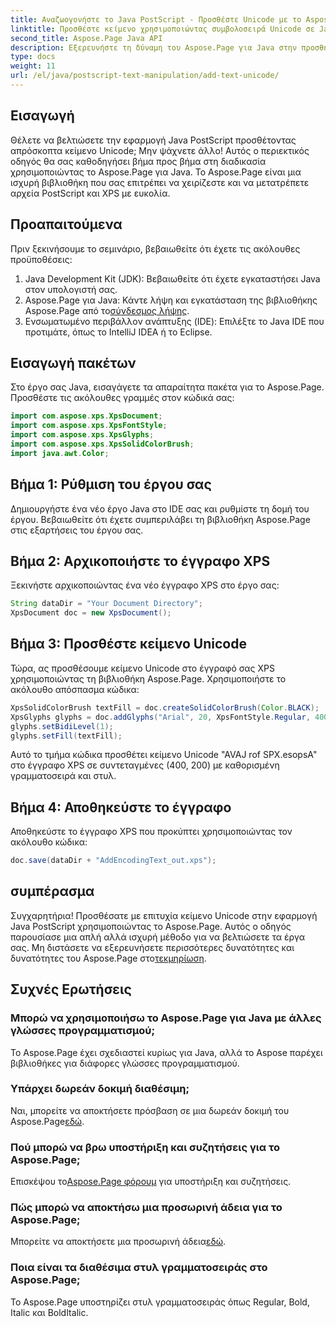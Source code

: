 ```yaml
---
title: Αναζωογονήστε το Java PostScript - Προσθέστε Unicode με το Aspose.Page
linktitle: Προσθέστε κείμενο χρησιμοποιώντας συμβολοσειρά Unicode σε Java PostScript
second_title: Aspose.Page Java API
description: Εξερευνήστε τη δύναμη του Aspose.Page για Java στην προσθήκη κειμένου Unicode στα έργα σας PostScript. Ακολουθήστε τον βήμα προς βήμα οδηγό μας για απρόσκοπτη ενσωμάτωση. Κατεβάστε τώρα!
type: docs
weight: 11
url: /el/java/postscript-text-manipulation/add-text-unicode/
---
```

## Εισαγωγή
Θέλετε να βελτιώσετε την εφαρμογή Java PostScript προσθέτοντας απρόσκοπτα κείμενο Unicode; Μην ψάχνετε άλλο! Αυτός ο περιεκτικός οδηγός θα σας καθοδηγήσει βήμα προς βήμα στη διαδικασία χρησιμοποιώντας το Aspose.Page για Java. Το Aspose.Page είναι μια ισχυρή βιβλιοθήκη που σας επιτρέπει να χειρίζεστε και να μετατρέπετε αρχεία PostScript και XPS με ευκολία.
## Προαπαιτούμενα
Πριν ξεκινήσουμε το σεμινάριο, βεβαιωθείτε ότι έχετε τις ακόλουθες προϋποθέσεις:
1. Java Development Kit (JDK): Βεβαιωθείτε ότι έχετε εγκαταστήσει Java στον υπολογιστή σας.
2.  Aspose.Page για Java: Κάντε λήψη και εγκατάσταση της βιβλιοθήκης Aspose.Page από το[σύνδεσμος λήψης](https://releases.aspose.com/page/java/).
3. Ενσωματωμένο περιβάλλον ανάπτυξης (IDE): Επιλέξτε το Java IDE που προτιμάτε, όπως το IntelliJ IDEA ή το Eclipse.
## Εισαγωγή πακέτων
Στο έργο σας Java, εισαγάγετε τα απαραίτητα πακέτα για το Aspose.Page. Προσθέστε τις ακόλουθες γραμμές στον κώδικά σας:
```java
import com.aspose.xps.XpsDocument;
import com.aspose.xps.XpsFontStyle;
import com.aspose.xps.XpsGlyphs;
import com.aspose.xps.XpsSolidColorBrush;
import java.awt.Color;
```
## Βήμα 1: Ρύθμιση του έργου σας
Δημιουργήστε ένα νέο έργο Java στο IDE σας και ρυθμίστε τη δομή του έργου. Βεβαιωθείτε ότι έχετε συμπεριλάβει τη βιβλιοθήκη Aspose.Page στις εξαρτήσεις του έργου σας.
## Βήμα 2: Αρχικοποιήστε το έγγραφο XPS
Ξεκινήστε αρχικοποιώντας ένα νέο έγγραφο XPS στο έργο σας:
```java
String dataDir = "Your Document Directory";
XpsDocument doc = new XpsDocument();
```
## Βήμα 3: Προσθέστε κείμενο Unicode
Τώρα, ας προσθέσουμε κείμενο Unicode στο έγγραφό σας XPS χρησιμοποιώντας τη βιβλιοθήκη Aspose.Page. Χρησιμοποιήστε το ακόλουθο απόσπασμα κώδικα:
```java
XpsSolidColorBrush textFill = doc.createSolidColorBrush(Color.BLACK);
XpsGlyphs glyphs = doc.addGlyphs("Arial", 20, XpsFontStyle.Regular, 400f, 200f, "AVAJ rof SPX.esopsA");
glyphs.setBidiLevel(1);
glyphs.setFill(textFill);
```
Αυτό το τμήμα κώδικα προσθέτει κείμενο Unicode "AVAJ rof SPX.esopsA" στο έγγραφο XPS σε συντεταγμένες (400, 200) με καθορισμένη γραμματοσειρά και στυλ.
## Βήμα 4: Αποθηκεύστε το έγγραφο
Αποθηκεύστε το έγγραφο XPS που προκύπτει χρησιμοποιώντας τον ακόλουθο κώδικα:
```java
doc.save(dataDir + "AddEncodingText_out.xps");
```
## συμπέρασμα
Συγχαρητήρια! Προσθέσατε με επιτυχία κείμενο Unicode στην εφαρμογή Java PostScript χρησιμοποιώντας το Aspose.Page. Αυτός ο οδηγός παρουσίασε μια απλή αλλά ισχυρή μέθοδο για να βελτιώσετε τα έργα σας.
 Μη διστάσετε να εξερευνήσετε περισσότερες δυνατότητες και δυνατότητες του Aspose.Page στο[τεκμηρίωση](https://reference.aspose.com/page/java/).
## Συχνές Ερωτήσεις
### Μπορώ να χρησιμοποιήσω το Aspose.Page για Java με άλλες γλώσσες προγραμματισμού;
Το Aspose.Page έχει σχεδιαστεί κυρίως για Java, αλλά το Aspose παρέχει βιβλιοθήκες για διάφορες γλώσσες προγραμματισμού.
### Υπάρχει δωρεάν δοκιμή διαθέσιμη;
 Ναι, μπορείτε να αποκτήσετε πρόσβαση σε μια δωρεάν δοκιμή του Aspose.Page[εδώ](https://releases.aspose.com/).
### Πού μπορώ να βρω υποστήριξη και συζητήσεις για το Aspose.Page;
 Επισκέψου το[Aspose.Page φόρουμ](https://forum.aspose.com/c/page/39) για υποστήριξη και συζητήσεις.
### Πώς μπορώ να αποκτήσω μια προσωρινή άδεια για το Aspose.Page;
 Μπορείτε να αποκτήσετε μια προσωρινή άδεια[εδώ](https://purchase.aspose.com/temporary-license/).
### Ποια είναι τα διαθέσιμα στυλ γραμματοσειράς στο Aspose.Page;
Το Aspose.Page υποστηρίζει στυλ γραμματοσειράς όπως Regular, Bold, Italic και BoldItalic.